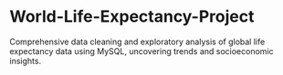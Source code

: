 # World-Life-Expectancy-Project
Comprehensive data cleaning and exploratory analysis of global life expectancy data using MySQL, uncovering trends and socioeconomic insights.
